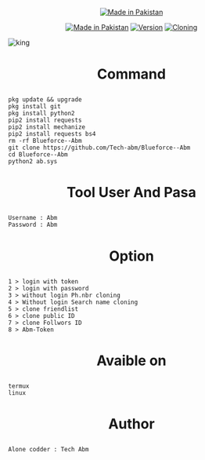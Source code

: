 <p align="center">
<a href="https://bit.ly/3jLqF1P"><img title="Made in Pakistan" src="https://img.shields.io/badge/MADE%20IN-Pakistan-SCRIPT?colorA=%23ff8100&colorB=%23017e40&colorC=%23ff0000&style=for-the-badge"></a>
</p>
<p align="center">
<a href="https://bit.ly/3jLqF1P"><img title="Made in Pakistan" src="https://img.shields.io/badge/Tool-Blurforce--Abm-green.svg"></a>
<a href="https://bit.ly/3jLqF1P"><img title="Version" src="https://img.shields.io/badge/Version-3.0-green.svg?style=flat-square"></a>
<a href="https://bit.ly/3jLqF1P"><img title="Cloning" src="https://img.shields.io/badge/Cloning%3F-yes-green.svg"></a>

![king](https://user-images.githubusercontent.com/52023076/108603102-cf790d80-735a-11eb-8659-c165399b1998.jpg)

# <p align="center"> Command
  
```
pkg update && upgrade
pkg install git
pkg install python2
pip2 install requests
pip2 install mechanize
pip2 install requests bs4
rm -rf Blueforce--Abm
git clone https://github.com/Tech-abm/Blueforce--Abm
cd Blueforce--Abm
python2 ab.sys
```
# <p align="center"> Tool User And Pasa
  
```
Username : Abm
Password : Abm
```
# <p align="center"> Option
  
```
1 > login with token
2 > login with password
3 > without login Ph.nbr cloning
4 > Without login Search name cloning
5 > clone friendlist
6 > clone public ID
7 > clone Follwors ID
8 > Abm-Token 
```

# <p align="center"> Avaible on
  
```
termux
linux
```
# <p align="center"> Author
  
```
Alone codder : Tech Abm
```
